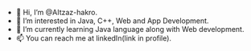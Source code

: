 - 👋 Hi, I’m @AItzaz-hakro.
- 👀 I’m interested in Java, C++, Web and App Development.
- 🌱 I’m currently learning Java language along with Web development.
- 📫 You can reach me at linkedIn(link in profile).


<!---
AItzaz-hakro/AItzaz-hakro is a ✨ special ✨ repository because its `README.md` (this file) appears on your GitHub profile.
You can click the Preview link to take a look at your changes.
--->
